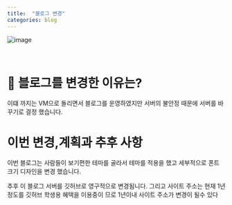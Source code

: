```yaml
---
title:  "블로그 변경"
categories: blog
---
```


![image](https://images.unsplash.com/photo-1560732488-6b0df240254a?ixid=MnwxMjA3fDB8MHxwaG90by1wYWdlfHx8fGVufDB8fHx8&ixlib=rb-1.2.1&auto=format&fit=crop&w=1050&q=80)

<br>

# 🤔 블로그를 변경한 이유는?

이떄 까지는 VM으로 돌리면서 블로그를 운영하였지만 서버의 불안정 때문에 서버를 바꾸기로 결정 했습니다. 

# 이번 변경,계획과 추후 사항
이번 블로그는 사람들이 보기편한 테마를 골라서 테마를 적용을 했고 세부적으로 폰트 크기 디자인을 변경 했습니다.<br>

추후 이 블로그 서버를 깃허브로 영구적으로 변경됨니다. 그리고 사이트 주소는 현재 1년정도를 깃허브 학생용 혜택을 이용중이 므로 1년이내 사이트 주소가 변경이 될수 있다


